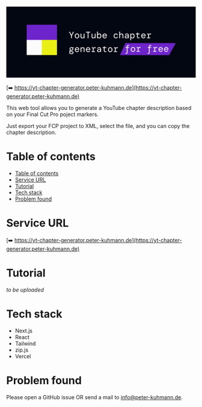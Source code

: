 ![Banner of the YouTube chapter generator](docs/docs-logo.jpg)

[➡️ https://yt-chapter-generator.peter-kuhmann.de](https://yt-chapter-generator.peter-kuhmann.de)

This web tool allows you to generate a YouTube chapter description
based on your Final Cut Pro poject markers.

Just export your FCP project to XML, select the file, and you can
copy the chapter description.

# Table of contents

<!-- TOC -->
* [Table of contents](#table-of-contents)
* [Service URL](#service-url)
* [Tutorial](#tutorial)
* [Tech stack](#tech-stack)
* [Problem found](#problem-found)
<!-- TOC -->

# Service URL
[➡️ https://yt-chapter-generator.peter-kuhmann.de](https://yt-chapter-generator.peter-kuhmann.de)

# Tutorial

_to be uploaded_

# Tech stack
- Next.js
- React
- Tailwind
- zip.js
- Vercel

# Problem found

Please open a GitHub issue OR send a mail to [info@peter-kuhmann.de](mailto:info@peter-kuhmann.de).